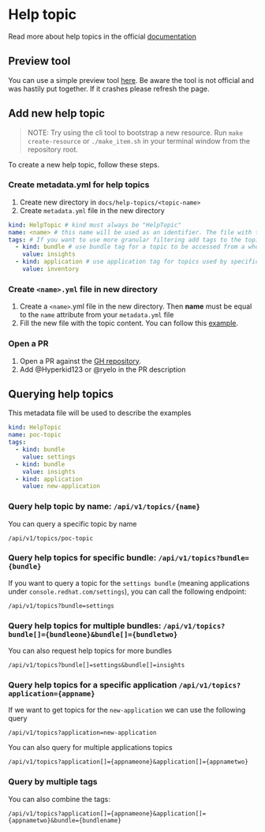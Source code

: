 # Help topic

Read more about help topics in the official [documentation](https://github.com/patternfly/patternfly-quickstarts/tree/main/packages/module#in-app--in-context-help-panel)

## Preview tool

You can use a simple preview tool [here](https://help-topics-content-preview.surge.sh/). Be aware the tool is not official and was hastily put together. If it crashes please refresh the page.


## Add new help topic

> NOTE: Try using the cli tool to bootstrap a new resource. Run `make create-resource` or `./make_item.sh` in your terminal window from the repository root.

To create a new help topic, follow these steps.

### Create metadata.yml for help topics

1. Create new directory in `docs/help-topics/<topic-name>`
2. Create `metadata.yml` file in the new directory

```yml
kind: HelpTopic # kind must always be "HelpTopic"
name: <name> # this name will be used as an identifier. The file with the content must use the same name `new-topic.yml`
tags: # If you want to use more granular filtering add tags to the topic
  - kind: bundle # use bundle tag for a topic to be accessed from a whole bundle eg. console.redhat.com/insights
    value: insights
  - kind: application # use application tag for topics used by specific application
    value: inventory

```
### Create `<name>.yml` file in new directory

1. Create a `<name>`.yml file in the new directory. Then **name** must be equal to the `name` attribute from your `metadata.yml` file
2. Fill the new file with the topic content. You can follow this [example](https://github.com/patternfly/patternfly-quickstarts/tree/main/packages/module#example-help-topic-in-yaml-with-markdown-support-for-content-and-links).

### Open a PR

1. Open a PR against the [GH repository](https://github.com/RedHatInsights/quickstarts).
2. Add @Hyperkid123 or @ryelo in the PR description

## Querying help topics

This metadata file will be used to describe the examples

```yml
kind: HelpTopic
name: poc-topic
tags:
  - kind: bundle
    value: settings
  - kind: bundle
    value: insights
  - kind: application
    value: new-application
```

### Query help topic by name: `/api/v1/topics/{name}`

You can query a specific topic by name

```
/api/v1/topics/poc-topic
```

### Query help topics for specific bundle: `/api/v1/topics?bundle={bundle}`

If you want to query a topic for the `settings bundle` (meaning applications under `console.redhat.com/settings`), you can call the following endpoint:

```
/api/v1/topics?bundle=settings
``` 

### Query help topics for multiple bundles: `/api/v1/topics?bundle[]={bundleone}&bundle[]={bundletwo}`

You can also request help topics for more bundles
```
/api/v1/topics?bundle[]=settings&bundle[]=insights
```

### Query help topics for a specific application `/api/v1/topics?application={appname}`

If we want to get topics for the `new-application` we can use the following query

```
/api/v1/topics?application=new-application
```

You can also query for multiple applications topics

`/api/v1/topics?application[]={appnameone}&application[]={appnametwo}`

### Query by multiple tags

You can also combine the tags:
```
/api/v1/topics?application[]={appnameone}&application[]={appnametwo}&bundle={bundlename}
```
